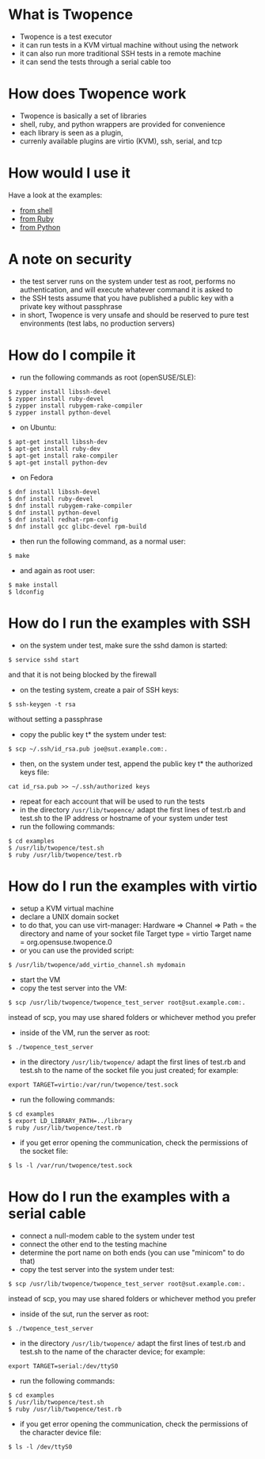 # What is Twopence

* Twopence is a test executor
* it can run tests in a KVM virtual machine without using the network
* it can also run more traditional SSH tests in a remote machine
* it can send the tests through a serial cable too

# How does Twopence work

* Twopence is basically a set of libraries
* shell, ruby, and python wrappers are provided for convenience
* each library is seen as a plugin,
* currenly available plugins are virtio (KVM), ssh, serial, and tcp

# How would I use it

Have a look at the examples:

* [from shell](examples/example.sh)
* [from Ruby](examples/example.rb)
* [from Python](examples/example.py)

# A note on security

* the test server runs on the system under test as root, performs no authentication,
  and will execute whatever command it is asked to
* the SSH tests assume that you have published a public key
  with a private key without passphrase
* in short, Twopence is very unsafe and should be reserved to
  pure test environments (test labs, no production servers)

# How do I compile it


* run the following commands as root (openSUSE/SLE):

```console
$ zypper install libssh-devel
$ zypper install ruby-devel
$ zypper install rubygem-rake-compiler
$ zypper install python-devel
```

* on Ubuntu:

```console
$ apt-get install libssh-dev
$ apt-get install ruby-dev
$ apt-get install rake-compiler
$ apt-get install python-dev
```

* on Fedora
```console
$ dnf install libssh-devel
$ dnf install ruby-devel
$ dnf install rubygem-rake-compiler
$ dnf install python-devel
$ dnf install redhat-rpm-config
$ dnf install gcc glibc-devel rpm-build
```


* then run the following command, as a normal user:

```console
$ make
```

* and again as root user:

```console
$ make install
$ ldconfig
```

# How do I run the examples with SSH

* on the system under test, make sure the sshd damon is started:

```console
$ service sshd start
```

and that it is not being blocked by the firewall

* on the testing system, create a pair of SSH keys:

```console
$ ssh-keygen -t rsa
```

without setting a passphrase

* copy the public key t* the system under test:

```console
$ scp ~/.ssh/id_rsa.pub joe@sut.example.com:.
```
* then, on the system under test, append the public key t* the
  authorized keys file:

```console
cat id_rsa.pub >> ~/.ssh/authorized keys
```

* repeat for each account that will be used to run the tests
* in the directory `/usr/lib/twopence/`
  adapt the first lines of test.rb and test.sh to the IP address or hostname of your system under test
* run the following commands:

```console
$ cd examples
$ /usr/lib/twopence/test.sh
$ ruby /usr/lib/twopence/test.rb
```

# How do I run the examples with virtio

* setup a KVM virtual machine
* declare a UNIX domain socket
* to do that, you can use virt-manager:
  Hardware => Channel =>
  Path = the directory and name of your socket file
  Target type = virtio
  Target name = org.opensuse.twopence.0
* or you can use the provided script:

```console
$ /usr/lib/twopence/add_virtio_channel.sh mydomain
```

* start the VM
* copy the test server into the VM:

```console
$ scp /usr/lib/twopence/twopence_test_server root@sut.example.com:.
```

instead of scp, you may use shared folders or whichever method you prefer

*  inside of the VM, run the server as root:

```console
$ ./twopence_test_server
```

* in the directory `/usr/lib/twopence/`
  adapt the first lines of test.rb and test.sh
  to the name of the socket file you just created; for example:

```console
export TARGET=virtio:/var/run/twopence/test.sock
```

* run the following commands:

```console
$ cd examples
$ export LD_LIBRARY_PATH=../library
$ ruby /usr/lib/twopence/test.rb
```

* if you get error opening the communication,
  check the permissions of the socket file:

```console
$ ls -l /var/run/twopence/test.sock
```

# How do I run the examples with a serial cable

* connect a null-modem cable to the system under test
* connect the other end to the testing machine
* determine the port name on both ends
  (you can use "minicom" to do that)
* copy the test server into the system under test:

```console
$ scp /usr/lib/twopence/twopence_test_server root@sut.example.com:.
```

instead of scp, you may use shared folders or whichever method you prefer

* inside of the sut, run the server as root:

```console
$ ./twopence_test_server
```

* in the directory `/usr/lib/twopence/`
  adapt the first lines of test.rb and test.sh
  to the name of the character device; for example:

```console
export TARGET=serial:/dev/ttyS0
```

* run the following commands:

```console
$ cd examples
$ /usr/lib/twopence/test.sh
$ ruby /usr/lib/twopence/test.rb
```

* if you get error opening the communication,
  check the permissions of the character device file:

```console
$ ls -l /dev/ttyS0
```
